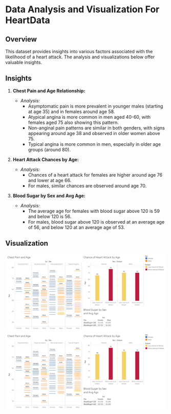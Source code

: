 # Data Analysis and Visualization For HeartData

## Overview

This dataset provides insights into various factors associated with the likelihood of a heart attack. The analysis and visualizations below offer valuable insights.

## Insights

1. **Chest Pain and Age Relationship:**
    - *Analysis:*
        - Asymptomatic pain is more prevalent in younger males (starting at age 35) and in females around age 58.
        - Atypical angina is more common in men aged 40-60, with females aged 75 also showing this pattern.
        - Non-anginal pain patterns are similar in both genders, with signs appearing around age 38 and observed in older women above 75.
        - Typical angina is more common in men, especially in older age groups (around 80).

2. **Heart Attack Chances by Age:**
    - *Analysis:*
        - Chances of a heart attack for females are higher around age 76 and lower at age 66.
        - For males, similar chances are observed around age 70.

3. **Blood Sugar by Sex and Avg Age:**
    - *Analysis:*
        - The average age for females with blood sugar above 120 is 59 and below 120 is 56.
        - For males, blood sugar above 120 is observed at an average age of 56, and below 120 at an average age of 53.

## Visualization

![Dashboard](https://github.com/adikapur/Adi-Portfolio/blob/main/Dashboard%201%20heartdata.png)
![Alt text](https://github.com/adikapur/Adi-Portfolio/blob/main/Dashboard%201%20heartdata.png)


